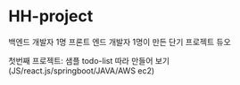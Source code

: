 # HH-project
 백엔드 개발자 1명 프론트 엔드 개발자 1명이 만든 단기 프로젝트 듀오
 
 첫번째 프로젝트: 샘플 todo-list 따라 만들어 보기(JS/react.js/springboot/JAVA/AWS ec2)
